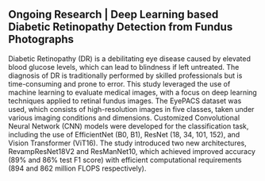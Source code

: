 ## **Ongoing Research | Deep Learning based Diabetic Retinopathy Detection from Fundus Photographs**
Diabetic Retinopathy (DR) is a debilitating eye disease caused by elevated blood glucose levels, which can lead to blindness if left
untreated. The diagnosis of DR is traditionally performed by skilled professionals but is time-consuming and prone to error.
This study leveraged the use of machine learning to evaluate medical images, with a focus on deep learning techniques applied
to retinal fundus images. The EyePACS dataset was used, which consists of high-resolution images in five classes, taken under
various imaging conditions and dimensions. Customized Convolutional Neural Network (CNN) models were developed for the
classification task, including the use of EfficientNet (B0, B1), ResNet (18, 34, 101, 152), and Vision Transformer (ViT16). The
study introduced two new architectures, RevampResNet18V2 and ResManNet10, which achieved improved accuracy (89% and
86% test F1 score) with efficient computational requirements (894 and 862 million FLOPS respectively).
